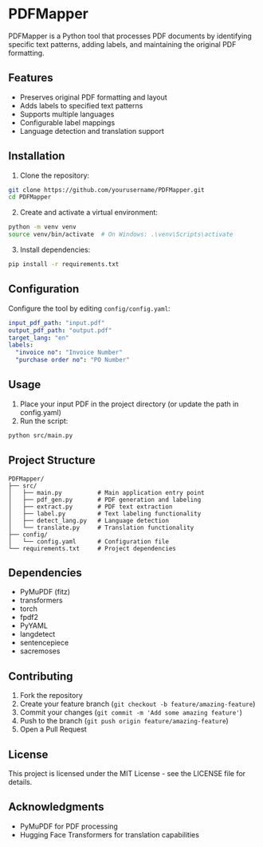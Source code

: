 # PDFMapper

PDFMapper is a Python tool that processes PDF documents by identifying specific text patterns, adding labels, and maintaining the original PDF formatting.

## Features

- Preserves original PDF formatting and layout
- Adds labels to specified text patterns
- Supports multiple languages
- Configurable label mappings
- Language detection and translation support

## Installation

1. Clone the repository:

```bash
git clone https://github.com/yourusername/PDFMapper.git
cd PDFMapper
```

2. Create and activate a virtual environment:

```bash
python -m venv venv
source venv/bin/activate  # On Windows: .\venv\Scripts\activate
```

3. Install dependencies:

```bash
pip install -r requirements.txt
```

## Configuration

Configure the tool by editing `config/config.yaml`:

```yaml
input_pdf_path: "input.pdf"
output_pdf_path: "output.pdf"
target_lang: "en"
labels:
  "invoice no": "Invoice Number"
  "purchase order no": "PO Number"
```

## Usage

1. Place your input PDF in the project directory (or update the path in config.yaml)
2. Run the script:

```bash
python src/main.py
```

## Project Structure

```
PDFMapper/
├── src/
│   ├── main.py          # Main application entry point
│   ├── pdf_gen.py       # PDF generation and labeling
│   ├── extract.py       # PDF text extraction
│   ├── label.py         # Text labeling functionality
│   ├── detect_lang.py   # Language detection
│   └── translate.py     # Translation functionality
├── config/
│   └── config.yaml      # Configuration file
└── requirements.txt     # Project dependencies
```

## Dependencies

- PyMuPDF (fitz)
- transformers
- torch
- fpdf2
- PyYAML
- langdetect
- sentencepiece
- sacremoses

## Contributing

1. Fork the repository
2. Create your feature branch (`git checkout -b feature/amazing-feature`)
3. Commit your changes (`git commit -m 'Add some amazing feature'`)
4. Push to the branch (`git push origin feature/amazing-feature`)
5. Open a Pull Request

## License

This project is licensed under the MIT License - see the LICENSE file for details.

## Acknowledgments

- PyMuPDF for PDF processing
- Hugging Face Transformers for translation capabilities